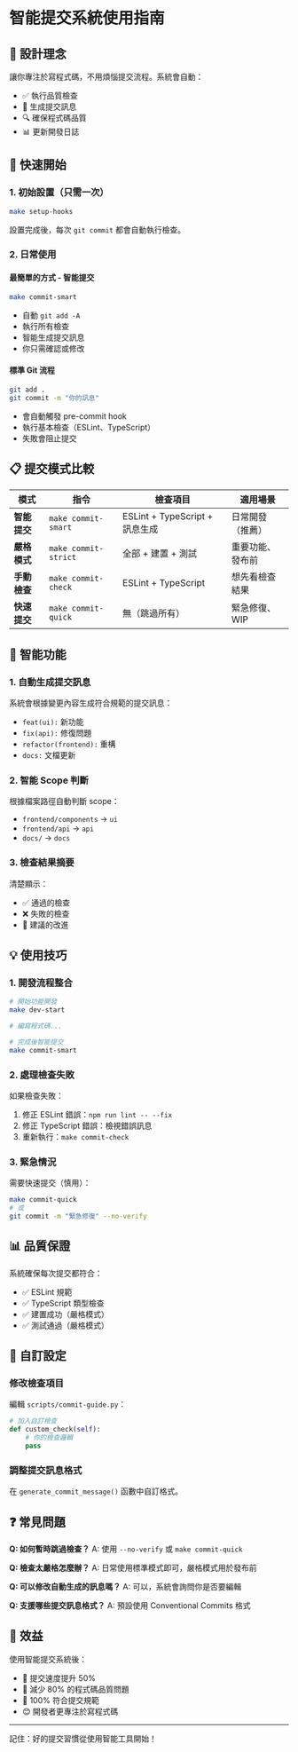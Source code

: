 # 智能提交系統使用指南

## 🎯 設計理念

讓你專注於寫程式碼，不用煩惱提交流程。系統會自動：
- ✅ 執行品質檢查
- 📝 生成提交訊息
- 🔍 確保程式碼品質
- 📊 更新開發日誌

## 🚀 快速開始

### 1. 初始設置（只需一次）
```bash
make setup-hooks
```

設置完成後，每次 `git commit` 都會自動執行檢查。

### 2. 日常使用

#### 最簡單的方式 - 智能提交
```bash
make commit-smart
```
- 自動 `git add -A`
- 執行所有檢查
- 智能生成提交訊息
- 你只需確認或修改

#### 標準 Git 流程
```bash
git add .
git commit -m "你的訊息"
```
- 會自動觸發 pre-commit hook
- 執行基本檢查（ESLint、TypeScript）
- 失敗會阻止提交

## 📋 提交模式比較

| 模式 | 指令 | 檢查項目 | 適用場景 |
|------|------|----------|----------|
| **智能提交** | `make commit-smart` | ESLint + TypeScript + 訊息生成 | 日常開發（推薦）|
| **嚴格模式** | `make commit-strict` | 全部 + 建置 + 測試 | 重要功能、發布前 |
| **手動檢查** | `make commit-check` | ESLint + TypeScript | 想先看檢查結果 |
| **快速提交** | `make commit-quick` | 無（跳過所有） | 緊急修復、WIP |

## 🤖 智能功能

### 1. 自動生成提交訊息
系統會根據變更內容生成符合規範的提交訊息：
- `feat(ui):` 新功能
- `fix(api):` 修復問題
- `refactor(frontend):` 重構
- `docs:` 文檔更新

### 2. 智能 Scope 判斷
根據檔案路徑自動判斷 scope：
- `frontend/components` → `ui`
- `frontend/api` → `api`
- `docs/` → `docs`

### 3. 檢查結果摘要
清楚顯示：
- ✅ 通過的檢查
- ❌ 失敗的檢查
- 📝 建議的改進

## 💡 使用技巧

### 1. 開發流程整合
```bash
# 開始功能開發
make dev-start

# 編寫程式碼...

# 完成後智能提交
make commit-smart
```

### 2. 處理檢查失敗
如果檢查失敗：
1. 修正 ESLint 錯誤：`npm run lint -- --fix`
2. 修正 TypeScript 錯誤：檢視錯誤訊息
3. 重新執行：`make commit-check`

### 3. 緊急情況
需要快速提交（慎用）：
```bash
make commit-quick
# 或
git commit -m "緊急修復" --no-verify
```

## 📊 品質保證

系統確保每次提交都符合：
- ✅ ESLint 規範
- ✅ TypeScript 類型檢查
- ✅ 建置成功（嚴格模式）
- ✅ 測試通過（嚴格模式）

## 🔧 自訂設定

### 修改檢查項目
編輯 `scripts/commit-guide.py`：
```python
# 加入自訂檢查
def custom_check(self):
    # 你的檢查邏輯
    pass
```

### 調整提交訊息格式
在 `generate_commit_message()` 函數中自訂格式。

## ❓ 常見問題

**Q: 如何暫時跳過檢查？**
A: 使用 `--no-verify` 或 `make commit-quick`

**Q: 檢查太嚴格怎麼辦？**
A: 日常使用標準模式即可，嚴格模式用於發布前

**Q: 可以修改自動生成的訊息嗎？**
A: 可以，系統會詢問你是否要編輯

**Q: 支援哪些提交訊息格式？**
A: 預設使用 Conventional Commits 格式

## 🎉 效益

使用智能提交系統後：
- 🚀 提交速度提升 50%
- 🐛 減少 80% 的程式碼品質問題
- 📝 100% 符合提交規範
- 😊 開發者更專注於寫程式碼

---

記住：好的提交習慣從使用智能工具開始！